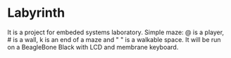 # Labyrinth
It is a project for embeded systems laboratory. 
Simple maze: @ is a player, # is a wall, k is an end of a maze and " " is a walkable space.
It will be run on a BeagleBone Black with LCD and membrane keyboard. 
